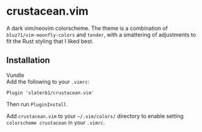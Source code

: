 # crustacean.vim
A dark vim/neovim colorscheme. The theme is a combination of `bluz71/vim-moonfly-colors` and `tender`, with a smattering of adjustments to fit the Rust styling that I liked best.

## Installation
Vundle  
Add the following to your `.vimrc`:  
```
Plugin 'slaterb1/crustacean.vim'
```

Then run `PluginInstall`.

Add `crustacean.vim` to your `~/.vim/colors/` directory to enable setting `colorscheme crustacean` in your `.vimrc`.
